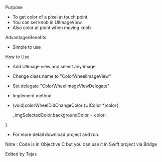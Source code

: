 
Purpose

- To get color of a pixel at touch point. 
- You can set knob in UIImageView.
- Also color at point when moving knob

Advantage/Benefits
- Simple to use

How to Use

- Add UIImage view and select any image
- Change class name to "ColorWheelImageView"
- Set delegate "ColorWheelImageViewDelegate"
- Implement method


- (void)colorWheelDidChangeColor:(UIColor *)color{
    
    _imgSelectedColor.backgroundColor = color;

}


- For more detail download project and run.

Note : Code is in Objective C but you can use it in Swift project via Bridge

Edited by Tejas

